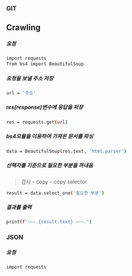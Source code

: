 ### GIT



## Crawling

##### 요청

```bash
import requests
from bs4 import BeautifulSoup
```

##### 요청을 보낼 주소 저장

```bash
url = '주소'
```

##### res(response)변수에 응답을 저장

```bash
res = requests.get(url)
```

##### bs4모듈을 이용하여 가져온 문서를 파싱

```bash
data = BeautifulSoup(res.text, 'html.parser')
```

##### 선택자를 기준으로 필요한 부분을 꺼내옴

> 검사 - copy - copy selector

```bash
result = data.select_one('필요한 부분')
```

##### 결과를 출력

```bash
print(f'~~~ {result.text} ~~~.')
```



### JSON

##### 요청

```bash
import requests
```

